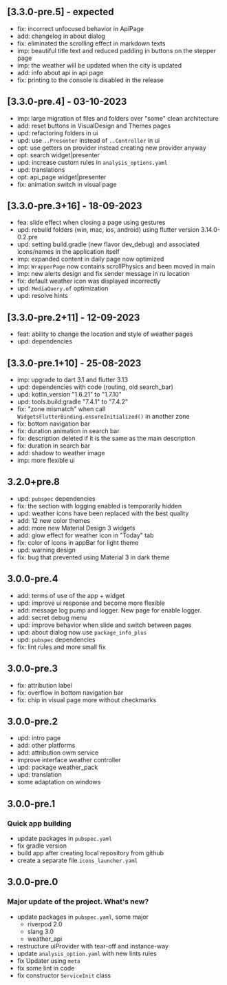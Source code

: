 ## [3.3.0-pre.5] - expected
- fix: incorrect unfocused behavior in ApiPage
- add: changelog in about dialog
- fix: eliminated the scrolling effect in markdown texts
- imp: beautiful title text and reduced padding in buttons on the stepper page
- imp: the weather will be updated when the city is updated
- add: info about api in api page
- fix: printing to the console is disabled in the release

## [3.3.0-pre.4] - 03-10-2023
- imp: large migration of files and folders over "some" clean architecture
- add: reset buttons in VisualDesign and Themes pages
- upd: refactoring folders in ui
- upd: use `..Presenter` instead of `..Controller` in ui
- opt: use getters on provider instead creating new provider anyway
- opt: search widget|presenter
- upd: increase custom rules in `analysis_options.yaml`
- upd: translations
- opt: api_page widget|presenter
- fix: animation switch in visual page

## [3.3.0-pre.3+16] - 18-09-2023
- fea: slide effect when closing a page using gestures
- upd: rebuild folders (win, mac, ios, android) using flutter version 3.14.0-0.2.pre
- upd: setting build.gradle (new flavor dev_debug) and associated icons/names in the application itself
- imp: expanded content in daily page now optimized
- imp: `WrapperPage` now contains scrollPhysics and been moved in main 
- imp: new alerts design and fix sender message in ru location
- fix: default weather icon was displayed incorrectly
- upd: `MediaQuery.of` optimization
- upd: resolve hints

## [3.3.0-pre.2+11] - 12-09-2023
- feat: ability to change the location and style of weather pages
- upd: dependencies

## [3.3.0-pre.1+10] - 25-08-2023
- imp: upgrade to dart 3.1 and flutter 3.13
- upd: dependencies with code (routing, old search_bar)
- upd: kotlin_version "1.6.21" to "1.7.10"
- upd: tools.build:gradle "7.4.1" to "7.4.2"
- fix: "zone mismatch" when call `WidgetsFlutterBinding.ensureInitialized()` in another zone
- fix: bottom navigation bar
- fix: duration animation in search bar
- fix: description deleted if it is the same as the main description
- fix: duration in search bar
- add: shadow to weather image
- imp: more flexible ui

## 3.2.0+pre.8
* upd: `pubspec` dependencies
* fix: the section with logging enabled is temporarily hidden
* upd: weather icons have been replaced with the best quality
* add: 12 new color themes 
* add: more new Material Design 3 widgets 
* add: glow effect for weather icon in "Today" tab 
* fix: color of icons in appBar for light theme 
* upd: warning design 
* fix: bug that prevented using Material 3 in dark theme

## 3.0.0-pre.4

* add: terms of use of the app + widget
* upd: improve ui response and become more flexible
* add: message log pump and logger. New page for enable logger.
* add: secret debug menu
* upd: improve behavior when slide and switch between pages
* upd: about dialog now use `package_info_plus`
* upd: `pubspec` dependencies
* fix: lint rules and more small fix

## 3.0.0-pre.3

* fix: attribution label
* fix: overflow in bottom navigation bar
* fix: chip in visual page more without checkmarks

## 3.0.0-pre.2

* upd: intro page
* add: other platforms
* add: attribution owm service
* improve interface weather controller
* upd: package weather_pack
* upd: translation
* some adaptation on windows

## 3.0.0-pre.1

### Quick app building

* update packages in `pubspec.yaml`
* fix gradle version
* build app after creating local repository from github
* create a separate file `icons_launcher.yaml`

## 3.0.0-pre.0

### Major update of the project. What's new?

* update packages in `pubspec.yaml`, some major
  * riverpod 2.0
  * slang 3.0
  * weather_api
* restructure uiProvider with tear-off and instance-way
* update `analysis_option.yaml` with new lints rules
* fix Updater using `meta`
* fix some lint in code
* fix constructor `ServiceInit` class
